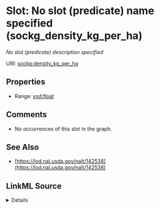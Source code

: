 

# Slot: No slot (predicate) name specified (sockg_density_kg_per_ha)


_No slot (predicate) description specified_







URI: [sockg:density_kg_per_ha](https://idir.uta.edu/sockg-ontology/docs/density_kg_per_ha)



<!-- no inheritance hierarchy -->








## Properties

* Range: [xsd:float](http://www.w3.org/2001/XMLSchema#float)





## Comments

* No occurrences of this slot in the graph.

## See Also

* [https://lod.nal.usda.gov/nalt/142538](https://lod.nal.usda.gov/nalt/142538)



## LinkML Source

<details>

```yaml
name: sockg_density_kg_per_ha
description: No slot (predicate) description specified
title: No slot (predicate) name specified
comments:
- No occurrences of this slot in the graph.
from_schema: soc-kg
see_also:
- https://lod.nal.usda.gov/nalt/142538
rank: 1000
domain: sockg_PlantingEvent
slot_uri: sockg:density_kg_per_ha
alias: sockg_density_kg_per_ha
range: float

```
</details>